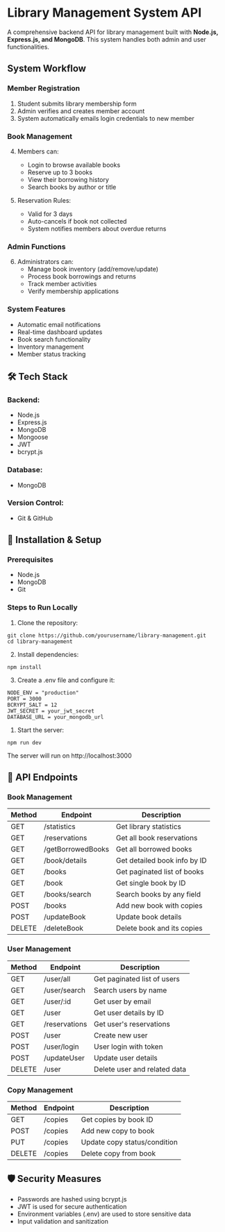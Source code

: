 
# Library Management System API

A comprehensive backend API for library management built with **Node.js, Express.js, and MongoDB**. This system handles both admin and user functionalities.

## System Workflow

### Member Registration
1. Student submits library membership form
2. Admin verifies and creates member account
3. System automatically emails login credentials to new member

### Book Management
4. Members can:
   - Login to browse available books
   - Reserve up to 3 books
   - View their borrowing history
   - Search books by author or title

5. Reservation Rules:
   - Valid for 3 days
   - Auto-cancels if book not collected
   - System notifies members about overdue returns

### Admin Functions
6. Administrators can:
   - Manage book inventory (add/remove/update)
   - Process book borrowings and returns
   - Track member activities
   - Verify membership applications

### System Features
- Automatic email notifications
- Real-time dashboard updates
- Book search functionality
- Inventory management
- Member status tracking


## 🛠 Tech Stack

### Backend:
- Node.js
- Express.js
- MongoDB
- Mongoose
- JWT
- bcrypt.js 

### Database:
- MongoDB
  
### Version Control:
- Git & GitHub

## 📌 Installation & Setup

### Prerequisites
- Node.js
- MongoDB
- Git

### Steps to Run Locally

1. Clone the repository:

```shell
git clone https://github.com/yourusername/library-management.git
cd library-management
```

2. Install dependencies:

```shell
npm install
```

3. Create a .env file and configure it:
```env
NODE_ENV = "production"
PORT = 3000
BCRYPT_SALT = 12
JWT_SECRET = your_jwt_secret
DATABASE_URL = your_mongodb_url
```

1. Start the server:

```shell 
npm run dev
```

The server will run on http://localhost:3000

## 🔌 API Endpoints

### Book Management
| Method | Endpoint               | Description                           |
|--------|------------------------|---------------------------------------|
| GET    | /statistics       | Get library statistics                |
| GET    | /reservations     | Get all book reservations            |
| GET    | /getBorrowedBooks | Get all borrowed books               |
| GET    | /book/details     | Get detailed book info by ID         |
| GET    | /books            | Get paginated list of books          |
| GET    | /book             | Get single book by ID                |
| GET    | /books/search     | Search books by any field            |
| POST   | /books            | Add new book with copies             |
| POST   | /updateBook       | Update book details                  |
| DELETE | /deleteBook       | Delete book and its copies           |

### User Management
| Method | Endpoint           | Description                           |
|--------|-------------------|---------------------------------------|
| GET    | /user/all     | Get paginated list of users          |
| GET    | /user/search  | Search users by name                 |
| GET    | /user/:id     | Get user by email                    |
| GET    | /user         | Get user details by ID               |
| GET    | /reservations | Get user's reservations              |
| POST   | /user         | Create new user                      |
| POST   | /user/login   | User login with token                |
| POST   | /updateUser   | Update user details                  |
| DELETE | /user         | Delete user and related data         |

### Copy Management
| Method | Endpoint        | Description                           |
|--------|----------------|---------------------------------------|
| GET    |/copies    | Get copies by book ID                |
| POST   |/copies    | Add new copy to book                 |
| PUT    |/copies    | Update copy status/condition         |
| DELETE |/copies    | Delete copy from book                |
 
## 🛡 Security Measures

- Passwords are hashed using bcrypt.js
- JWT is used for secure authentication
- Environment variables (.env) are used to store sensitive data 
- Input validation and sanitization 

